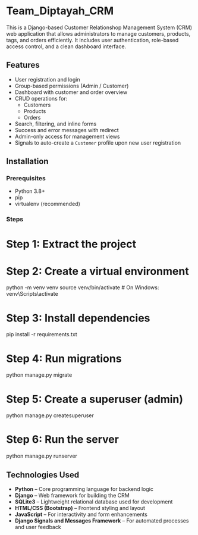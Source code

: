 # Team_Diptayah_CRM

This is a Django-based Customer Relationshop Management System (CRM) web application that allows administrators to manage customers, products, tags, and orders efficiently. It includes user authentication, role-based access control, and a clean dashboard interface.

## Features

- User registration and login
- Group-based permissions (Admin / Customer)
- Dashboard with customer and order overview
- CRUD operations for:
  - Customers
  - Products
  - Orders
- Search, filtering, and inline forms
- Success and error messages with redirect
- Admin-only access for management views
- Signals to auto-create a `Customer` profile upon new user registration


## Installation

### Prerequisites

- Python 3.8+
- pip
- virtualenv (recommended)

### Steps

# Step 1: Extract the project


# Step 2: Create a virtual environment
python -m venv venv
source venv/bin/activate  # On Windows: venv\Scripts\activate

# Step 3: Install dependencies
pip install -r requirements.txt

# Step 4: Run migrations
python manage.py migrate

# Step 5: Create a superuser (admin)
python manage.py createsuperuser

# Step 6: Run the server
python manage.py runserver

## Technologies Used

- **Python** – Core programming language for backend logic
- **Django** – Web framework for building the CRM
- **SQLite3** – Lightweight relational database used for development
- **HTML/CSS (Bootstrap)** – Frontend styling and layout
- **JavaScript** – For interactivity and form enhancements
- **Django Signals and Messages Framework** – For automated processes and user feedback
